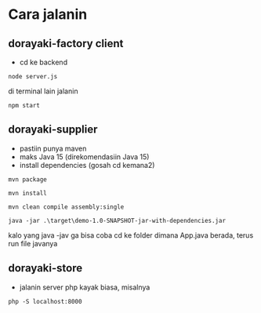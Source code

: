 # Cara jalanin
## dorayaki-factory client
* cd ke backend
```
node server.js
```
di terminal lain jalanin
```
npm start
```

## dorayaki-supplier
* pastiin punya maven
* maks Java 15 (direkomendasiin Java 15)
* install dependencies (gosah cd kemana2) <br>
``` 
mvn package 
```
``` 
mvn install
```
```
mvn clean compile assembly:single
```
```
java -jar .\target\demo-1.0-SNAPSHOT-jar-with-dependencies.jar
```
kalo yang java -jav ga bisa coba cd ke folder dimana App.java berada, terus run file javanya


## dorayaki-store
* jalanin server php kayak biasa, misalnya
``` 
php -S localhost:8000
```
